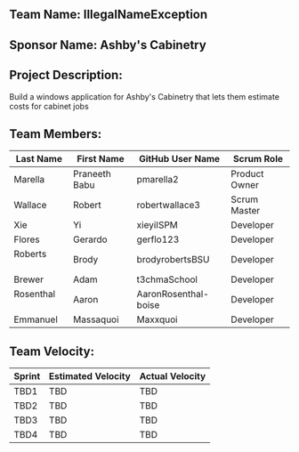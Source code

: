 ## Team Name: IllegalNameException

## Sponsor Name: Ashby's Cabinetry

## Project Description:
Build a windows application for Ashby's Cabinetry that lets them estimate costs for cabinet jobs

## Team Members:

Last Name       | First Name      | GitHub User Name     | Scrum Role
--------------- | --------------- | -------------------- | ---------------
Marella         | Praneeth Babu   | pmarella2            | Product Owner
Wallace         | Robert          | robertwallace3       | Scrum Master
Xie             | Yi              | xieyiISPM            | Developer
Flores          | Gerardo         | gerflo123            | Developer
Roberts         | Brody           | brodyrobertsBSU      | Developer
Brewer          | Adam            | t3chmaSchool         | Developer
Rosenthal       | Aaron           | AaronRosenthal-boise | Developer
Emmanuel        | Massaquoi       | Maxxquoi             | Developer

## Team Velocity:

Sprint | Estimated Velocity | Actual Velocity
------ | ------------------ | ---------------
TBD1   | TBD                | TBD
TBD2   | TBD                | TBD
TBD3   | TBD                | TBD
TBD4   | TBD                | TBD
